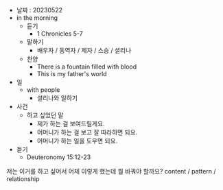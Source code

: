 - 날짜 : 20230522
- in the morning
	- 듣기
		- 1 Chronicles 5-7
	- 말하기
		-  배우자 / 동역자 / 제자 / 스승 / 셜리나
	- 찬양
		- There is a fountain filled with blood
		- This is my father's world
- 일
	- with people
		- 셜리나와 일하기
- 사건
	- 하고 싶었던 말
		- 제가 하는 걸 보여드릴게요.
		- 어머니가 하는 걸 보고 잘 따라하면 되요.
		- 어머니가 하는 일을 도우면 되요.
- 듣기
	- Deuteronomy  15:12-23



저는 이거를 하고 싶어서 어제 이렇게 했는데 뭘 바꿔야 할까요?
content / pattern / relationship